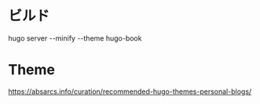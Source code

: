 # ビルド
hugo server --minify --theme hugo-book

# Theme
https://absarcs.info/curation/recommended-hugo-themes-personal-blogs/
